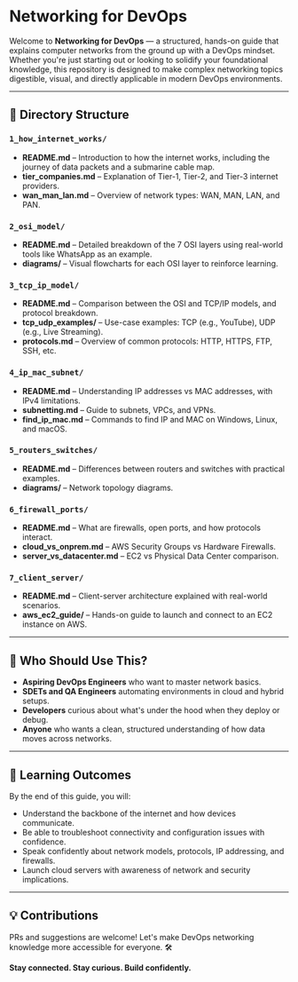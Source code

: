 # Networking for DevOps

Welcome to **Networking for DevOps** — a structured, hands-on guide that explains computer networks from the ground up with a DevOps mindset. Whether you're just starting out or looking to solidify your foundational knowledge, this repository is designed to make complex networking topics digestible, visual, and directly applicable in modern DevOps environments.

---

## 📁 Directory Structure

### `1_how_internet_works/`
- **README.md** – Introduction to how the internet works, including the journey of data packets and a submarine cable map.
- **tier_companies.md** – Explanation of Tier-1, Tier-2, and Tier-3 internet providers.
- **wan_man_lan.md** – Overview of network types: WAN, MAN, LAN, and PAN.

### `2_osi_model/`
- **README.md** – Detailed breakdown of the 7 OSI layers using real-world tools like WhatsApp as an example.
- **diagrams/** – Visual flowcharts for each OSI layer to reinforce learning.

### `3_tcp_ip_model/`
- **README.md** – Comparison between the OSI and TCP/IP models, and protocol breakdown.
- **tcp_udp_examples/** – Use-case examples: TCP (e.g., YouTube), UDP (e.g., Live Streaming).
- **protocols.md** – Overview of common protocols: HTTP, HTTPS, FTP, SSH, etc.

### `4_ip_mac_subnet/`
- **README.md** – Understanding IP addresses vs MAC addresses, with IPv4 limitations.
- **subnetting.md** – Guide to subnets, VPCs, and VPNs.
- **find_ip_mac.md** – Commands to find IP and MAC on Windows, Linux, and macOS.

### `5_routers_switches/`
- **README.md** – Differences between routers and switches with practical examples.
- **diagrams/** – Network topology diagrams.

### `6_firewall_ports/`
- **README.md** – What are firewalls, open ports, and how protocols interact.
- **cloud_vs_onprem.md** – AWS Security Groups vs Hardware Firewalls.
- **server_vs_datacenter.md** – EC2 vs Physical Data Center comparison.

### `7_client_server/`
- **README.md** – Client-server architecture explained with real-world scenarios.
- **aws_ec2_guide/** – Hands-on guide to launch and connect to an EC2 instance on AWS.

---

## 🚀 Who Should Use This?

- **Aspiring DevOps Engineers** who want to master network basics.
- **SDETs and QA Engineers** automating environments in cloud and hybrid setups.
- **Developers** curious about what's under the hood when they deploy or debug.
- **Anyone** who wants a clean, structured understanding of how data moves across networks.

---

## 🧠 Learning Outcomes

By the end of this guide, you will:
- Understand the backbone of the internet and how devices communicate.
- Be able to troubleshoot connectivity and configuration issues with confidence.
- Speak confidently about network models, protocols, IP addressing, and firewalls.
- Launch cloud servers with awareness of network and security implications.

---

## 💡 Contributions

PRs and suggestions are welcome! Let's make DevOps networking knowledge more accessible for everyone. 🛠️


**Stay connected. Stay curious. Build confidently.**

